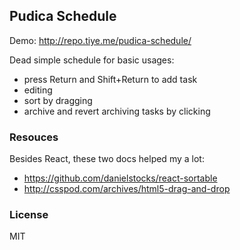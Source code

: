 
Pudica Schedule
------

Demo: http://repo.tiye.me/pudica-schedule/

Dead simple schedule for basic usages:

* press Return and Shift+Return to add task
* editing
* sort by dragging
* archive and revert archiving tasks by clicking

### Resouces

Besides React, these two docs helped my a lot:

* https://github.com/danielstocks/react-sortable
* http://csspod.com/archives/html5-drag-and-drop

### License

MIT